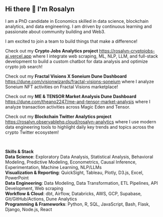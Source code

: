 ## Hi there 👋 I'm Rosalyn

I am a PhD candidate in Economics skilled in data science, blockchain analytics, and data engineering. I am driven by continuous learning and passionate about community building and Web3. 

I am excited to join a team to build things that make a difference! 

Check out my <a><b> Crypto Jobs Analytics project </b> <a href="https://rosalyn-cryptojobs-ai.vercel.app" target="_blank" rel="noopener noreferrer">https://rosalyn-cryptojobs-ai.vercel.app</a> where I integrate web scraping, ML, NLP, LLM, and full-stack development to build a custom chatbot for data analysis and optimize crypto job search! 

Check out my <b> Fractal Visions X Soneium Dune Dashboard </b> <a href="https://dune.com/visionwizards/fractal-visions-soneium" target="_blank" rel="noopener noreferrer"> https://dune.com/visionwizards/fractal-visions-soneium</a> where I analyze Soneium NFT activities on Fractal Visions marketplace! 

Check out my <b> ME & TENSOR Market Analysis Dune Dashboard </b> <a href="https://dune.com/theano2247/me-and-tensor-market-analysis" target="_blank" rel="noopener noreferrer"> https://dune.com/theano2247/me-and-tensor-market-analysis</a> where I analyze transaction activities across Magic Eden and Tensor. 

Check out my <a><b> Blockchain Twitter Analytics project </b> <a href="https://rosalyn.observablehq.cloud/rosalyn-analytics" target="_blank" rel="noopener noreferrer"> https://rosalyn.observablehq.cloud/rosalyn-analytics</a> where I use modern data engineering tools to highlight daily key trends and topics across the crypto Twitter ecosystem! 

<br>

<b>Skills & Stack</b> <br>
<b>Data Science</b>: Exploratory Data Analysis, Statistical Analysis, Behavioral Modeling, Predictive Modeling, Econometrics, Causal Inference, Experimentation, Machine Learning, NLP/LLMs <br>
<b>Visualization & Reporting</b>: QuickSight, Tableau, Plotly, D3.js, Excel, PowerPoint  <br>
<b>Data Engineering</b>: Data Modeling, Data Transformation, ETL Pipelines, API Development, Web scraping <br>
<b>Workflow & Cloud</b>: dbt, Airflow, Databricks, AWS, GCP, Supabase, Git/GitHub/Actions, Dune Analytics <br>
<b>Programming & Frameworks</b>: Python, R, SQL, JavaScript, Bash, Flask, Django, Node.js, React <br>


<!--
**ghrjeon/ghrjeon** is a ✨ _special_ ✨ repository because its `README.md` (this file) appears on your GitHub profile.

Here are some ideas to get you started:

- 🔭 I’m currently working on ...
- 🌱 I’m currently learning ...
- 👯 I’m looking to collaborate on ...
- 🤔 I’m looking for help with ...
- 💬 Ask me about ...
- 📫 How to reach me: ...
- 😄 Pronouns: ...
- ⚡ Fun fact: ...
-->
